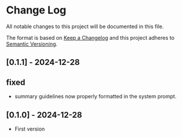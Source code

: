 # Change Log

All notable changes to this project will be documented in this file.

The format is based on [Keep a Changelog](http://keepachangelog.com/en/1.0.0/)
and this project adheres to [Semantic Versioning](http://semver.org/spec/v2.0.0.html).

## [0.1.1] - 2024-12-28
## fixed
* summary guidelines now properly formatted in the system prompt.

## [0.1.0] - 2024-12-28
* First version
